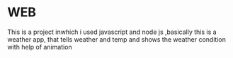 # WEB
This is a project inwhich i used javascript and node js ,basically this is a weather app, that tells weather and temp and shows the weather condition with help of animation
